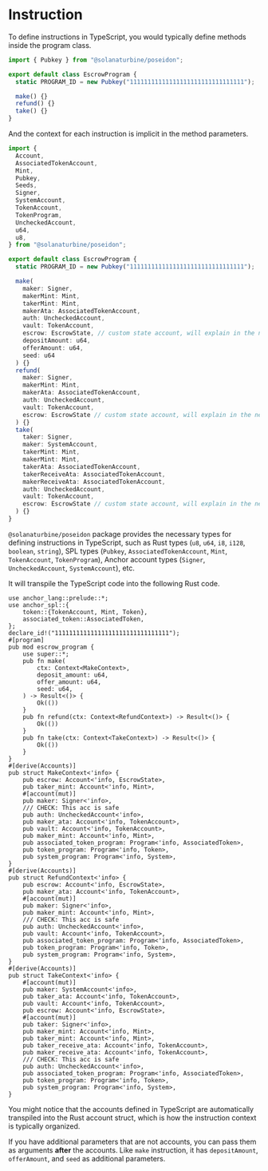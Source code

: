 # Instruction

To define instructions in TypeScript, you would typically define methods inside the program class.

```typescript
import { Pubkey } from "@solanaturbine/poseidon";

export default class EscrowProgram {
  static PROGRAM_ID = new Pubkey("11111111111111111111111111111111");

  make() {}
  refund() {}
  take() {}
}
```

And the context for each instruction is implicit in the method parameters.

```typescript
import {
  Account,
  AssociatedTokenAccount,
  Mint,
  Pubkey,
  Seeds,
  Signer,
  SystemAccount,
  TokenAccount,
  TokenProgram,
  UncheckedAccount,
  u64,
  u8,
} from "@solanaturbine/poseidon";

export default class EscrowProgram {
  static PROGRAM_ID = new Pubkey("11111111111111111111111111111111");

  make(
    maker: Signer,
    makerMint: Mint,
    takerMint: Mint,
    makerAta: AssociatedTokenAccount,
    auth: UncheckedAccount,
    vault: TokenAccount,
    escrow: EscrowState, // custom state account, will explain in the next section
    depositAmount: u64,
    offerAmount: u64,
    seed: u64
  ) {}
  refund(
    maker: Signer,
    makerMint: Mint,
    makerAta: AssociatedTokenAccount,
    auth: UncheckedAccount,
    vault: TokenAccount,
    escrow: EscrowState // custom state account, will explain in the next section
  ) {}
  take(
    taker: Signer,
    maker: SystemAccount,
    takerMint: Mint,
    makerMint: Mint,
    takerAta: AssociatedTokenAccount,
    takerReceiveAta: AssociatedTokenAccount,
    makerReceiveAta: AssociatedTokenAccount,
    auth: UncheckedAccount,
    vault: TokenAccount,
    escrow: EscrowState // custom state account, will explain in the next section
  ) {}
}
```

`@solanaturbine/poseidon` package provides the necessary types for defining instructions in TypeScript, such as Rust types (`u8`, `u64`, `i8`, `i128`, `boolean`, `string`), SPL types (`Pubkey`, `AssociatedTokenAccount`, `Mint`, `TokenAccount`, `TokenProgram`), Anchor account types (`Signer`, `UncheckedAccount`, `SystemAccount`), etc.

It will transpile the TypeScript code into the following Rust code.

```rust,ignore
use anchor_lang::prelude::*;
use anchor_spl::{
    token::{TokenAccount, Mint, Token},
    associated_token::AssociatedToken,
};
declare_id!("11111111111111111111111111111111");
#[program]
pub mod escrow_program {
    use super::*;
    pub fn make(
        ctx: Context<MakeContext>,
        deposit_amount: u64,
        offer_amount: u64,
        seed: u64,
    ) -> Result<()> {
        Ok(())
    }
    pub fn refund(ctx: Context<RefundContext>) -> Result<()> {
        Ok(())
    }
    pub fn take(ctx: Context<TakeContext>) -> Result<()> {
        Ok(())
    }
}
#[derive(Accounts)]
pub struct MakeContext<'info> {
    pub escrow: Account<'info, EscrowState>,
    pub taker_mint: Account<'info, Mint>,
    #[account(mut)]
    pub maker: Signer<'info>,
    /// CHECK: This acc is safe
    pub auth: UncheckedAccount<'info>,
    pub maker_ata: Account<'info, TokenAccount>,
    pub vault: Account<'info, TokenAccount>,
    pub maker_mint: Account<'info, Mint>,
    pub associated_token_program: Program<'info, AssociatedToken>,
    pub token_program: Program<'info, Token>,
    pub system_program: Program<'info, System>,
}
#[derive(Accounts)]
pub struct RefundContext<'info> {
    pub escrow: Account<'info, EscrowState>,
    pub maker_ata: Account<'info, TokenAccount>,
    #[account(mut)]
    pub maker: Signer<'info>,
    pub maker_mint: Account<'info, Mint>,
    /// CHECK: This acc is safe
    pub auth: UncheckedAccount<'info>,
    pub vault: Account<'info, TokenAccount>,
    pub associated_token_program: Program<'info, AssociatedToken>,
    pub token_program: Program<'info, Token>,
    pub system_program: Program<'info, System>,
}
#[derive(Accounts)]
pub struct TakeContext<'info> {
    #[account(mut)]
    pub maker: SystemAccount<'info>,
    pub taker_ata: Account<'info, TokenAccount>,
    pub vault: Account<'info, TokenAccount>,
    pub escrow: Account<'info, EscrowState>,
    #[account(mut)]
    pub taker: Signer<'info>,
    pub maker_mint: Account<'info, Mint>,
    pub taker_mint: Account<'info, Mint>,
    pub taker_receive_ata: Account<'info, TokenAccount>,
    pub maker_receive_ata: Account<'info, TokenAccount>,
    /// CHECK: This acc is safe
    pub auth: UncheckedAccount<'info>,
    pub associated_token_program: Program<'info, AssociatedToken>,
    pub token_program: Program<'info, Token>,
    pub system_program: Program<'info, System>,
}
```

You might notice that the accounts defined in TypeScript are automatically transpiled into the Rust account struct, which is how the instruction context is typically organized.

If you have additional parameters that are not accounts, you can pass them as arguments **after** the accounts. Like `make` instruction, it has `depositAmount`, `offerAmount`, and `seed` as additional parameters.
